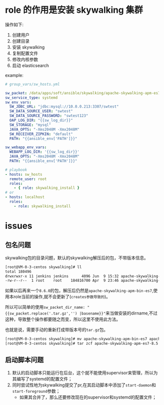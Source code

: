 # role 的作用是安装 skywalking 集群

操作如下:
1. 创建用户
2. 创建目录
3. 安装 skywalking
4. 复制配置文件
5. 修改内核参数
6. 启动 elasticsearch


example:
```yaml
# group_vars/sw_hosts.yml

sw_packet: /data/apps/soft/ansible/skywalking/apache-skywalking-apm-es7-8.5.0.tar.gz
sw_service_type: systemd
sw_env_vars:
  SW_JDBC_URL: "jdbc:mysql://10.0.0.213:3307/swtest"
  SW_DATA_SOURCE_USER: "swtest"
  SW_DATA_SOURCE_PASSWORD: "swtest123"
  OAP_LOG_DIR: "{{sw_log_dir}}"
  SW_STORAGE: "mysql"
  JAVA_OPTS: "-Xms2048M -Xmx2048M"
  SW_RECEIVER_ZIPKIN: "default"
  PATH: "{{ansible_env['PATH']}}"

sw_webapp_env_vars:
  WEBAPP_LOG_DIR: '{{sw_log_dir}}'
  JAVA_OPTS: "-Xms2048M -Xmx2048M"
  PATH: "{{ansible_env['PATH']}}"

# playbook
- hosts: sw_hosts
  remote_user: root
  roles:
    - { role: skywalking_install }
# or
- hosts: localhost
  roles:
    - role: skywalking_install

```

# issues


## 包名问题
skywalking包的目录问题，默认的skywalking解压后的包，不带版本信息。
```bash
[root@VM-0-3-centos skywalking]# ll
total 180496
drwxrwxr-x 11 jenkins jenkins      4096 Jun  9 15:32 apache-skywalking-apm-bin-es7
-rw-r--r--  1 root    root    184816700 Apr  9 23:46 apache-skywalking-apm-es7-8.5.0.tar.gz
```

如果以后再来一个`8.6.0`的包，解压后仍然是`apache-skywalking-apm-bin-es7`,使用本role当前的操作,就不会更新了(`creates参数导致的`)。

所以可以简单的使用`sw_packet_dir_name: "{{sw_packet.replace('.tar.gz','') |basename}}"`来当做安装的dirname,不过这种，导致整个操作都要随之而变，所以这里不使用此方法。

也就是说，需要手动的重新打成带版本号的`tar.gz`包。
```bash
[root@VM-0-3-centos skywalking]# mv apache-skywalking-apm-bin-es7 apache-skywalking-apm-es7-8.5.0
[root@VM-0-3-centos skywalking]# tar zcf apache-skywalking-apm-es7-8.5.0.tgz apache-skywalking-apm-es7-8.5.0

``` 
## 启动脚本问题
1. 默认的启动脚本只能运行在后台，这个就不能使用supervisor来管理，所以为其编写了systemd的配置文件；
2. 同时尝试性地为skywalking提交了pr,在其启动脚本中添加了`start-daemon`和`start-foreground`参数；
    * 如果其合并了，那么还要修改现在的supervisor和systemd的配置文件；
